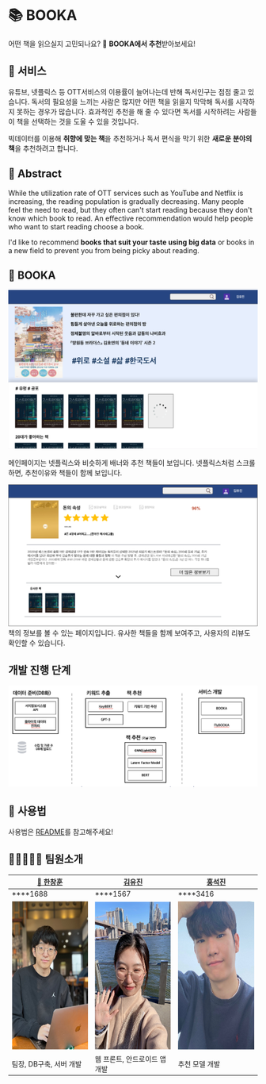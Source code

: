 # 📚 BOOKA
어떤 책을 읽으실지 고민되나요? 🤔 **BOOKA에서 추천**받아보세요!

## 📕 서비스
유튜브, 넷플릭스 등 OTT서비스의 이용률이 늘어나는데 반해 독서인구는 점점 줄고 있습니다. 독서의 필요성을 느끼는 사람은 많지만 어떤 책을 읽을지 막막해 독서를 시작하지 못하는 경우가 많습니다. 효과적인 추천을 해 줄 수 있다면 독서를 시작하려는 사람들이 책을 선택하는 것을 도울 수 있을 것입니다.

빅데이터를 이용해 **취향에 맞는 책**을 추천하거나 독서 편식을 막기 위한 **새로운 분야의 책**을 추천하려고 합니다.

## 📙 Abstract
While the utilization rate of OTT services such as YouTube and Netflix is increasing, the reading population is gradually decreasing. Many people feel the need to read, but they often can't start reading because they don't know which book to read. An effective recommendation would help people who want to start reading choose a book.

I'd like to recommend **books that suit your taste using big data** or books in a new field to prevent you from being picky about reading.

## 📖 BOOKA

![메인](pages/img/main.png)

메인페이지는 넷플릭스와 비슷하게 배너와 추천 책들이 보입니다. 넷플릭스처럼 스크롤하면, 추천이유와 책들이 함께 보입니다.

![책 상세](pages/img/book_detail.png)
책의 정보를 볼 수 있는 페이지입니다. 유사한 책들을 함께 보여주고, 사용자의 리뷰도 확인할 수 있습니다.

## 개발 진행 단계
![책 상세](pages/img/dev_step.png)



## 📎 사용법
사용법은 [README](https://github.com/kookmin-sw/capstone-2022-27/blob/master/README.md)를 참고해주세요!


## 🧑‍💻👩🏼‍💻 팀원소개

|[👑 한창훈](https://github.com/codingnoye)|[김유진](https://github.com/Erica1217)|[홍석진](https://zziny-mago.github.io/)|
|-------|----|-----|
|****1688|****1567|****3416|
|<img src="pages/img/창훈.png" width="200" height="300"/> | <img src="pages/img/%EC%9C%A0%EC%A7%84.png" width="200" height="300"/>|<img src="pages/img/석진.png" width="200" height="300"/>|
|팀장, DB구축, 서버 개발|웹 프론트, 안드로이드 앱 개발|추천 모델 개발|